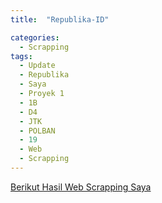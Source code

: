 ```yaml
---
title:  "Republika-ID"

categories: 
  - Scrapping
tags:
  - Update 
  - Republika 
  - Saya 
  - Proyek 1 
  - 1B
  - D4
  - JTK 
  - POLBAN 
  - 19 
  - Web
  - Scrapping
---
```

 <a href="../../Republika.html">Berikut Hasil Web Scrapping Saya</a>